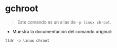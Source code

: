 # gchroot

> Este comando es un alias de `-p linux chroot`.

- Muestra la documentación del comando original:

`tldr -p linux chroot`
